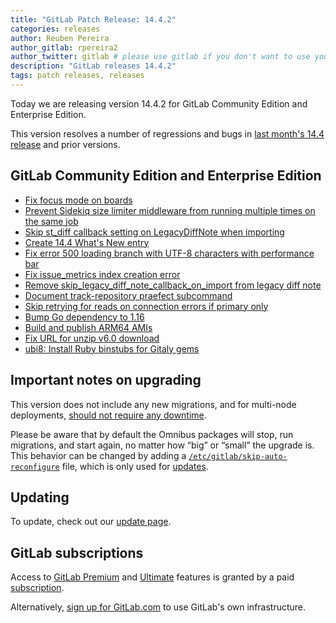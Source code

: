 ```yaml
---
title: "GitLab Patch Release: 14.4.2"
categories: releases
author: Reuben Pereira
author_gitlab: rpereira2
author_twitter: gitlab # please use gitlab if you don't want to use your own
description: "GitLab releases 14.4.2"
tags: patch releases, releases
---
```


<!-- For detailed instructions on how to complete this, please see https://gitlab.com/gitlab-org/release/docs/blob/master/general/patch/blog-post.md -->

Today we are releasing version 14.4.2 for GitLab Community Edition and Enterprise Edition.

This version resolves a number of regressions and bugs in
[last month's 14.4 release](/releases/2021/10/22/gitlab-14-4-released/) and
prior versions.

## GitLab Community Edition and Enterprise Edition

* [Fix focus mode on boards](https://gitlab.com/gitlab-org/gitlab/-/merge_requests/72382)
* [Prevent Sidekiq size limiter middleware from running multiple times on the same job](https://gitlab.com/gitlab-org/gitlab/-/merge_requests/72435)
* [Skip st_diff callback setting on LegacyDiffNote when importing](https://gitlab.com/gitlab-org/gitlab/-/merge_requests/72897)
* [Create 14.4 What's New entry](https://gitlab.com/gitlab-org/gitlab/-/merge_requests/72900)
* [Fix error 500 loading branch with UTF-8 characters with performance bar](https://gitlab.com/gitlab-org/gitlab/-/merge_requests/72925)
* [Fix issue_metrics index creation error](https://gitlab.com/gitlab-org/gitlab/-/merge_requests/72928)
* [Remove skip_legacy_diff_note_callback_on_import from legacy diff note](https://gitlab.com/gitlab-org/gitlab/-/merge_requests/73207)
* [Document track-repository praefect subcommand](https://gitlab.com/gitlab-org/gitlab/-/merge_requests/73488)
* [Skip retrying for reads on connection errors if primary only](https://gitlab.com/gitlab-org/gitlab/-/merge_requests/73715)
* [Bump Go dependency to 1.16](https://gitlab.com/gitlab-org/gitlab/-/merge_requests/73829)
* [Build and publish ARM64 AMIs](https://gitlab.com/gitlab-org/omnibus-gitlab/-/merge_requests/5682)
* [Fix URL for unzip v6.0 download](https://gitlab.com/gitlab-org/omnibus-gitlab/-/merge_requests/5705)
* [ubi8: Install Ruby binstubs for Gitaly gems](https://gitlab.com/gitlab-org/build/CNG/-/merge_requests/808)

## Important notes on upgrading

This version does not include any new migrations, and for multi-node deployments, [should not require any downtime](https://docs.gitlab.com/ee/update/#upgrading-without-downtime).

Please be aware that by default the Omnibus packages will stop, run migrations,
and start again, no matter how “big” or “small” the upgrade is. This behavior
can be changed by adding a [`/etc/gitlab/skip-auto-reconfigure`](http://docs.gitlab.com/omnibus/update/README.html) file,
which is only used for [updates](https://docs.gitlab.com/omnibus/update/README.html).

## Updating

To update, check out our [update page](/update/).

## GitLab subscriptions

Access to [GitLab Premium](/pricing/premium/) and [Ultimate](/pricing/ultimate/) features is granted by a paid [subscription](/pricing/).

Alternatively, [sign up for GitLab.com](https://gitlab.com/users/sign_in)
to use GitLab's own infrastructure.

